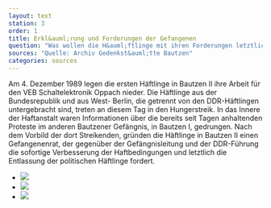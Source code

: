 ```yaml
---
layout: text
station: 3
order: 1
title: Erkl&auml;rung und Forderungen der Gefangenen
question: "Was wollen die H&auml;ftlinge mit ihren Forderungen letztlich erreichen? Welche Angebote machen sie ihrerseits?"
sources: "Quelle: Archiv Gedenkst&auml;tte Bautzen"
categories: sources
---
```

Am 4. Dezember 1989 legen die ersten H&auml;ftlinge in Bautzen II ihre Arbeit f&uuml;r den VEB Schaltelektronik Oppach nieder. Die H&auml;ftlinge aus der Bundesrepublik und aus West- Berlin, die getrennt von den DDR-H&auml;ftlingen untergebracht sind, treten an diesem Tag in den Hungerstreik. In das Innere der Haftanstalt waren Informationen &uuml;ber die bereits seit Tagen anhaltenden Proteste im anderen Bautzener Gef&auml;ngnis, in Bautzen I, gedrungen. Nach dem Vorbild der dort Streikenden, gr&uuml;nden die H&auml;ftlinge in Bautzen II einen Gefangenenrat, der gegen&uuml;ber der Gef&auml;ngnisleitung und der DDR-F&uuml;hrung die sofortige Verbesserung der Haftbedingungen und letztlich die Entlassung der politischen H&auml;ftlinge fordert.

<ul class="carousel">
	<li><a href="{{ site.gallerypath }}/3_B_Haeftlingstreik_Quelle_AnDenLeiter_4-12-1989.jpg" data-lightbox="image-1"><img src="{{ site.gallerypath }}/3_B_Haeftlingstreik_Quelle_AnDenLeiter_4-12-1989.jpg"></a></li>
	<li><a href="{{ site.gallerypath }}/3_B_Haeftlingstreik_Quelle_Forderungen_4-12-1989.jpg" data-lightbox="image-2"><img src="{{ site.gallerypath }}/3_B_Haeftlingstreik_Quelle_Forderungen_4-12-1989.jpg"></a></li>
	<li><a href="{{ site.gallerypath }}/3_B_Haeftlingstreik_Quelle_Sofortmassnahmen_4-12-1989.jpg" data-lightbox="image-3"><img src="{{ site.gallerypath }}/3_B_Haeftlingstreik_Quelle_Sofortmassnahmen_4-12-1989.jpg"></a></li>
</ul>